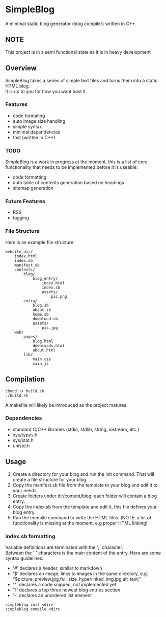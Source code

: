# SimpleBlog
A minimal static blog generator (blog compiler) written in C++
## NOTE
This project is in a semi functional state as it is in heavy development
## Overview
SimpleBlog takes a series of simple text files and turns them into a static HTML blog.<br>
It is up to you for how you want host it.
### Features
- code formating
- auto image size handling
- simple syntax
- minimal dependencies
- fast (written in C++)

### TODO
SimpleBlog is a work in progress at the moment, this is a list of core functionality that needs to be implemented before it is useable:
- code formatting
- auto table of contents generation based on headings
- sitemap generation
### Future Features
- RSS
- tagging

### File Structure
Here is an example file structure:
```
website_dir/
	index.html
	index.sb
	manifest.sb
	contents/
		blog/
			blog_entry/
				index.html
				index.sb
				assets/
					pic.png
		extra/
			blog.sb
			about.sb
			home.sb
			download.sb
			assets/
				pic.jpg
	web/
		pages/
			blog.html
			downloads.html
			about.html
		lib/
			main.css
			main.js
```			
## Compilation 
```
chmod +x build.sh
./build.sh

```
A makefile will likely be introduced as the project matures.
### Dependencies
- standard C/C++ libraries (stdio, stdlib, string, iostream, etc.)
- sys/types.h
- sys/stat.h
- unistd.h

## Usage
1. Create a directory for your blog and run the init command. That will create a file structure for your blog. 
2. Copy the manifest.sb file from the template to your blog and edit it to your needs.
3. Create folders under dir/content/blog, each folder will contain a blog entry.
4. Copy the index.sb from the template and edit it, this file defines your blog entry.
5. Run the compile command to write the HTML files. (NOTE: a lot of functionality is missing at the moment, e.g proper HTML linking)
### index.sb formatting
Variable definitions are terminated with the ';' character.<br>
Between the '`' characters is the main content of the entry. Here are some syntax guidelines:
- '#' declares a header, similar to markdown
- '$' declares an image, links to images in the same directory, e.g. "$picture_preview.jpg,full_size_hyperlinked_img.jpg,alt_text;"
- '^' declares a code snipped, not implemented yet
- '?' declares a top three newest blog entries section
- '-' declares an unordered list element
```
simpleblog init <dir>
simpleblog compile <dir>
```
